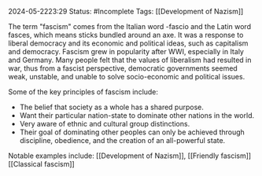 2024-05-2223:29
Status: #Incomplete 
Tags: [[Development of Nazism]] 

The term "fascism" comes from the Italian word -fascio and the Latin word fasces, which means sticks bundled around an axe. It was a response to liberal democracy and its economic and political ideas, such as capitalism and democracy. Fascism grew in popularity after WWI, especially in Italy and Germany. Many people felt that the values of liberalism had resulted in war, thus from a fascist perspective, democratic governments seemed weak, unstable, and unable to solve socio-economic and political issues.

Some of the key principles of fascism include: 
- The belief that society as a whole has a shared purpose.
- Want their particular nation-state to dominate other nations in the world.
- Very aware of ethnic and cultural group distinctions.
- Their goal of dominating other peoples can only be achieved through discipline, obedience, and the creation of an all-powerful state.

Notable examples include: [[Development of Nazism]], [[Friendly fascism]] [[Classical fascism]]